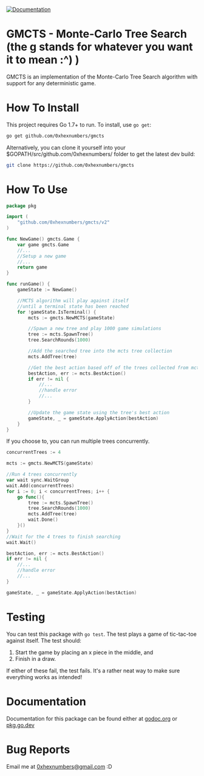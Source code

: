 [![Documentation](https://img.shields.io/badge/Documentation-GoDoc-green.svg)](https://godoc.org/github.com/0xhexnumbers/gmcts/v2)

GMCTS - Monte-Carlo Tree Search (the g stands for whatever you want it to mean :^) )
====================================================================================

GMCTS is an implementation of the Monte-Carlo Tree Search algorithm
with support for any deterministic game.

How To Install
==============

This project requires Go 1.7+ to run. To install, use `go get`:

```bash
go get github.com/0xhexnumbers/gmcts
```

Alternatively, you can clone it yourself into your $GOPATH/src/github.com/0xhexnumbers/ folder to get the latest dev build:

```bash
git clone https://github.com/0xhexnumbers/gmcts
```

How To Use
==========

```go
package pkg

import (
    "github.com/0xhexnumbers/gmcts/v2"
)

func NewGame() gmcts.Game {
    var game gmcts.Game
    //...
    //Setup a new game
    //...
    return game
}

func runGame() {
    gameState := NewGame()

    //MCTS algorithm will play against itself
    //until a terminal state has been reached
    for !gameState.IsTerminal() {
        mcts := gmcts.NewMCTS(gameState)

        //Spawn a new tree and play 1000 game simulations
        tree := mcts.SpawnTree()
        tree.SearchRounds(1000)

        //Add the searched tree into the mcts tree collection
        mcts.AddTree(tree)

        //Get the best action based off of the trees collected from mcts.AddTree()
        bestAction, err := mcts.BestAction()
        if err != nil {
            //...
            //handle error
            //...
        }

        //Update the game state using the tree's best action
        gameState, _ = gameState.ApplyAction(bestAction)
    }
}
```

If you choose to, you can run multiple trees concurrently.

```go
concurrentTrees := 4

mcts := gmcts.NewMCTS(gameState)

//Run 4 trees concurrently
var wait sync.WaitGroup
wait.Add(concurrentTrees)
for i := 0; i < concurrentTrees; i++ {
    go func(){
        tree := mcts.SpawnTree()
        tree.SearchRounds(1000)
        mcts.AddTree(tree)
        wait.Done()
    }()
}
//Wait for the 4 trees to finish searching
wait.Wait()

bestAction, err := mcts.BestAction()
if err != nil {
    //...
    //handle error
    //...
}

gameState, _ = gameState.ApplyAction(bestAction)
```

Testing
=======

You can test this package with `go test`. The test plays a game of tic-tac-toe against itself. The test should:

1. Start the game by placing an x piece in the middle, and
2. Finish in a draw.

If either of these fail, the test fails. It's a rather neat way to make sure everything works as intended!

Documentation
=============

Documentation for this package can be found either at [godoc.org](https://godoc.org/github.com/0xhexnumbers/gmcts/v2) or [pkg.go.dev](https://pkg.go.dev/github.com/0xhexnumbers/gmcts/v2)

Bug Reports
===========

Email me at 0xhexnumbers@gmail.com :D
